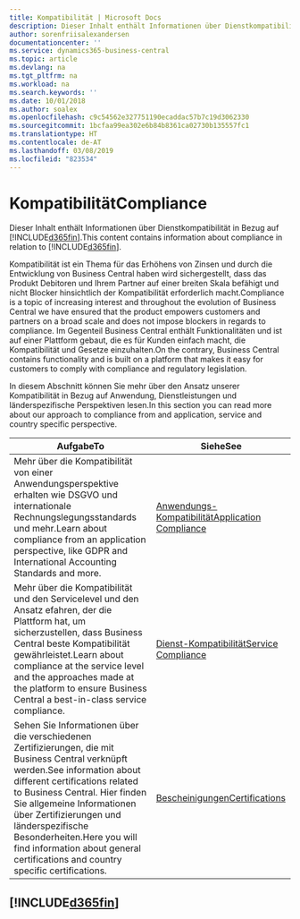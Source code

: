 ```yaml
---
title: Kompatibilität | Microsoft Docs
description: Dieser Inhalt enthält Informationen über Dienstkompatibilität in Bezug auf Business Central.
author: sorenfriisalexandersen
documentationcenter: ''
ms.service: dynamics365-business-central
ms.topic: article
ms.devlang: na
ms.tgt_pltfrm: na
ms.workload: na
ms.search.keywords: ''
ms.date: 10/01/2018
ms.author: soalex
ms.openlocfilehash: c9c54562e327751190ecaddac57b7c19d3062330
ms.sourcegitcommit: 1bcfaa99ea302e6b84b8361ca02730b135557fc1
ms.translationtype: HT
ms.contentlocale: de-AT
ms.lasthandoff: 03/08/2019
ms.locfileid: "823534"
---
```

# <a name="compliance"></a><span data-ttu-id="04b90-103">Kompatibilität</span><span class="sxs-lookup"><span data-stu-id="04b90-103">Compliance</span></span>
<span data-ttu-id="04b90-104">Dieser Inhalt enthält Informationen über Dienstkompatibilität in Bezug auf [!INCLUDE[d365fin](../includes/d365fin_md.md)].</span><span class="sxs-lookup"><span data-stu-id="04b90-104">This content contains information about compliance in relation to [!INCLUDE[d365fin](../includes/d365fin_md.md)].</span></span>  

<span data-ttu-id="04b90-105">Kompatibilität ist ein Thema für das Erhöhens von Zinsen und durch die Entwicklung von Business Central haben wird sichergestellt, dass das Produkt Debitoren und Ihrem Partner auf einer breiten Skala befähigt und nicht Blocker hinsichtlich der Kompatibilität erforderlich macht.</span><span class="sxs-lookup"><span data-stu-id="04b90-105">Compliance is a topic of increasing interest and throughout the evolution of Business Central we have ensured that the product empowers customers and partners on a broad scale and does not impose blockers in regards to compliance.</span></span> <span data-ttu-id="04b90-106">Im Gegenteil Business Central enthält Funktionalitäten und ist auf einer Plattform gebaut, die es für Kunden einfach macht, die Kompatibilität und Gesetze einzuhalten.</span><span class="sxs-lookup"><span data-stu-id="04b90-106">On the contrary, Business Central contains functionality and is built on a platform that makes it easy for customers to comply with compliance and regulatory legislation.</span></span>

<span data-ttu-id="04b90-107">In diesem Abschnitt können Sie mehr über den Ansatz unserer Kompatibilität in Bezug auf Anwendung, Dienstleistungen und länderspezifische Perspektiven lesen.</span><span class="sxs-lookup"><span data-stu-id="04b90-107">In this section you can read more about our approach to compliance from and application, service and country specific perspective.</span></span>

|<span data-ttu-id="04b90-108">**Aufgabe**</span><span class="sxs-lookup"><span data-stu-id="04b90-108">**To**</span></span>|<span data-ttu-id="04b90-109">**Siehe**</span><span class="sxs-lookup"><span data-stu-id="04b90-109">**See**</span></span>|  
|------------|-------------|  
|<span data-ttu-id="04b90-110">Mehr über die Kompatibilität von einer Anwendungsperspektive erhalten wie DSGVO und internationale Rechnungslegungsstandards und mehr.</span><span class="sxs-lookup"><span data-stu-id="04b90-110">Learn about compliance from an application perspective, like GDPR and International Accounting Standards and more.</span></span>|[<span data-ttu-id="04b90-111">Anwendungs-Kompatibilität</span><span class="sxs-lookup"><span data-stu-id="04b90-111">Application Compliance</span></span>](compliance-application-compliance.md)|  
|<span data-ttu-id="04b90-112">Mehr über die Kompatibilität und den Servicelevel und den Ansatz efahren, der die Plattform hat, um sicherzustellen, dass Business Central beste Kompatibilität gewährleistet.</span><span class="sxs-lookup"><span data-stu-id="04b90-112">Learn about compliance at the service level and the approaches made at the platform to ensure Business Central a best-in-class service compliance.</span></span>|[<span data-ttu-id="04b90-113">Dienst-Kompatibilität</span><span class="sxs-lookup"><span data-stu-id="04b90-113">Service Compliance</span></span>](compliance-service-compliance.md)|  
|<span data-ttu-id="04b90-114">Sehen Sie Informationen über die verschiedenen Zertifizierungen, die mit Business Central verknüpft werden.</span><span class="sxs-lookup"><span data-stu-id="04b90-114">See information about different certifications related to Business Central.</span></span> <span data-ttu-id="04b90-115">Hier finden Sie allgemeine Informationen über Zertifizierungen und länderspezifische Besonderheiten.</span><span class="sxs-lookup"><span data-stu-id="04b90-115">Here you will find information about general certifications and country specific certifications.</span></span>|[<span data-ttu-id="04b90-116">Bescheinigungen</span><span class="sxs-lookup"><span data-stu-id="04b90-116">Certifications</span></span>](compliance-certifications.md)|  

 ## [!INCLUDE[d365fin](../includes/free_trial_md.md)]  
 
